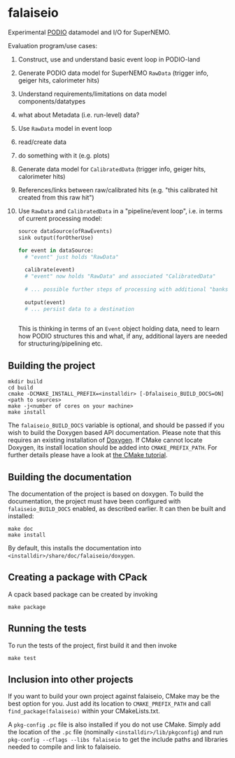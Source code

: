 # falaiseio

Experimental [PODIO](https:://github.com/hegner/podio) datamodel and I/O for
SuperNEMO.

Evaluation program/use cases:

1. Construct, use and understand basic event loop in PODIO-land
2. Generate PODIO data model for SuperNEMO `RawData` (trigger info, geiger hits, calorimeter hits)
  1. Understand requirements/limitations on data model components/datatypes
  2. what about Metadata (i.e. run-level) data?
3. Use `RawData` model in event loop
  1. read/create data
  2. do something with it (e.g. plots)
4. Generate data model for `CalibratedData` (trigger info, geiger hits, calorimeter hits)
  1. References/links between raw/calibrated hits (e.g. "this calibrated hit created from this raw hit")
5. Use `RawData` and `CalibratedData` in a "pipeline/event loop", i.e. in terms of current processing model:
   
   ```python
   source dataSource(ofRawEvents)
   sink output(forOtherUse)
   
   for event in dataSource:
     # "event" just holds "RawData"
     
     calibrate(event)
     # "event" now holds "RawData" and associated "CalibratedData"
     
     # ... possible further steps of processing with additional "banks" of data added (e.g. clusters of hits)
     
     output(event)
     # ... persist data to a destination
     
   ```
   
   This is thinking in terms of an ``Event`` object holding data, need to learn how PODIO structures this
   and what, if any, additional layers are needed for structuring/pipelining etc.

## Building the project

    mkdir build
    cd build
    cmake -DCMAKE_INSTALL_PREFIX=<installdir> [-Dfalaiseio_BUILD_DOCS=ON] <path to sources>
    make -j<number of cores on your machine>
    make install

The `falaiseio_BUILD_DOCS` variable is optional, and should be passed if you wish to
build the Doxygen based API documentation. Please note that this requires an existing
installation of [Doxygen](http://www.doxygen.org/index.html). If CMake cannot locate
Doxygen, its install location should be added into `CMAKE_PREFIX_PATH`.
For further details please have a look at [the CMake tutorial](http://www.cmake.org/cmake-tutorial/).

## Building the documentation

The documentation of the project is based on doxygen. To build the documentation,
the project must have been configured with `falaiseio_BUILD_DOCS` enabled, as
described earlier. It can then be built and installed:

    make doc
    make install

By default, this installs the documentation into `<installdir>/share/doc/falaiseio/doxygen`.

## Creating a package with CPack

A cpack based package can be created by invoking

    make package

## Running the tests

To run the tests of the project, first build it and then invoke

    make test

## Inclusion into other projects

If you want to build your own project against falaiseio, CMake may be the best option for you. Just add its location to `CMAKE_PREFIX_PATH` and call `find_package(falaiseio)` within your CMakeLists.txt.

A `pkg-config` `.pc` file is also installed if you do not use CMake.
Simply add the location of the `.pc` file (nominally `<installdir>/lib/pkgconfig`) and run `pkg-config --cflags --libs falaiseio` to get the
include paths and libraries needed to compile and link to falaiseio.
